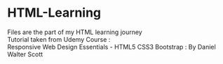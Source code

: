 # HTML-Learning
Files are the part of my HTML learning journey <br>
Tutorial taken from Udemy Course : <br>
Responsive Web Design Essentials - HTML5 CSS3 Bootstrap : By Daniel Walter Scott

